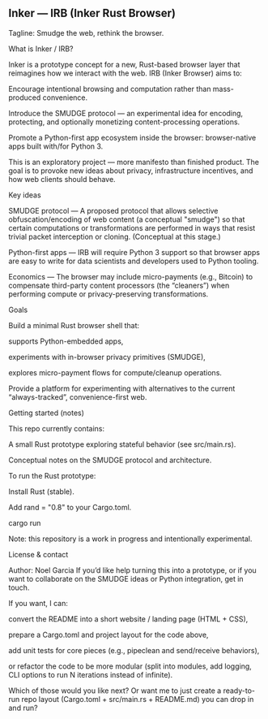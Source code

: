 ## Inker — IRB (Inker Rust Browser)

Tagline: Smudge the web, rethink the browser.

What is Inker / IRB?

Inker is a prototype concept for a new, Rust-based browser layer that reimagines how we interact with the web. IRB (Inker Browser) aims to:

Encourage intentional browsing and computation rather than mass-produced convenience.

Introduce the SMUDGE protocol — an experimental idea for encoding, protecting, and optionally monetizing content-processing operations.

Promote a Python-first app ecosystem inside the browser: browser-native apps built with/for Python 3.

This is an exploratory project — more manifesto than finished product. The goal is to provoke new ideas about privacy, infrastructure incentives, and how web clients should behave.

Key ideas

SMUDGE protocol — A proposed protocol that allows selective obfuscation/encoding of web content (a conceptual "smudge") so that certain computations or transformations are performed in ways that resist trivial packet interception or cloning. (Conceptual at this stage.)

Python-first apps — IRB will require Python 3 support so that browser apps are easy to write for data scientists and developers used to Python tooling.

Economics — The browser may include micro-payments (e.g., Bitcoin) to compensate third-party content processors (the “cleaners”) when performing compute or privacy-preserving transformations.

Goals

Build a minimal Rust browser shell that:

supports Python-embedded apps,

experiments with in-browser privacy primitives (SMUDGE),

explores micro-payment flows for compute/cleanup operations.

Provide a platform for experimenting with alternatives to the current “always-tracked”, convenience-first web.

Getting started (notes)

This repo currently contains:

A small Rust prototype exploring stateful behavior (see src/main.rs).

Conceptual notes on the SMUDGE protocol and architecture.

To run the Rust prototype:

Install Rust (stable).

Add rand = "0.8" to your Cargo.toml.

cargo run

Note: this repository is a work in progress and intentionally experimental.

License & contact

Author: Noel Garcia
If you’d like help turning this into a prototype, or if you want to collaborate on the SMUDGE ideas or Python integration, get in touch.

If you want, I can:

convert the README into a short website / landing page (HTML + CSS),

prepare a Cargo.toml and project layout for the code above,

add unit tests for core pieces (e.g., pipeclean and send/receive behaviors),

or refactor the code to be more modular (split into modules, add logging, CLI options to run N iterations instead of infinite).

Which of those would you like next? Or want me to just create a ready-to-run repo layout (Cargo.toml + src/main.rs + README.md) you can drop in and run?